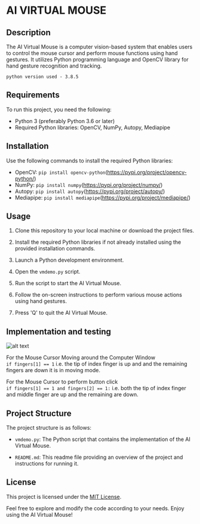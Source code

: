 
# AI VIRTUAL MOUSE

## Description

The AI Virtual Mouse is a computer vision-based system that enables users to control the mouse cursor and perform mouse functions using hand gestures. It utilizes Python programming language and OpenCV library for hand gesture recognition and tracking.

``` python version used - 3.8.5 ```

## Requirements

To run this project, you need the following:

- Python 3 (preferably Python 3.6 or later)
- Required Python libraries: OpenCV, NumPy, Autopy, Mediapipe

## Installation

Use the following commands to install the required Python libraries:

- OpenCV: `pip install opencv-python`(https://pypi.org/project/opencv-python/)
- NumPy: `pip install numpy`(https://pypi.org/project/numpy/)
- Autopy: `pip install autopy`(https://pypi.org/project/autopy/)
- Mediapipe: `pip install mediapipe`(https://pypi.org/project/mediapipe/)

## Usage

1. Clone this repository to your local machine or download the project files.

2. Install the required Python libraries if not already installed using the provided installation commands.

3. Launch a Python development environment.

4. Open the `vmdemo.py` script.

5. Run the script to start the AI Virtual Mouse.

6. Follow the on-screen instructions to perform various mouse actions using hand gestures.

7. Press 'Q' to quit the AI Virtual Mouse.


## Implementation and testing


![alt text](https://mediapipe.dev/images/mobile/hand_landmarks.png)


For the Mouse Cursor Moving around the Computer Window <br/>
``` if fingers[1] == 1 ``` i.e. the tip of index finger is up and and the remaining fingers are down it is in moving mode.

For the Mouse Cursor to perform button click <br/>
``` if fingers[1] == 1 and fingers[2] == 1: ``` i.e. both the tip of index finger and middle finger are up and the remaining are down.

## Project Structure

The project structure is as follows:

- `vmdemo.py`: The Python script that contains the implementation of the AI Virtual Mouse.

- `README.md`: This readme file providing an overview of the project and instructions for running it.

## License

This project is licensed under the [MIT License](LICENSE).

Feel free to explore and modify the code according to your needs. Enjoy using the AI Virtual Mouse!

 

